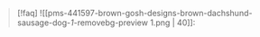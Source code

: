 > [!faq] ![[pms-441597-brown-gosh-designs-brown-dachshund-sausage-dog-_1_-removebg-preview 1.png | 40]]: 
> 
